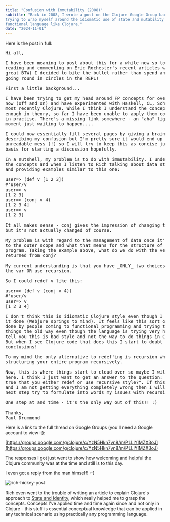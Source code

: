 ```yaml
---
title: "Confusion with Immutability (2008)"
subtitle: "Back in 2008, I wrote a post on the Clojure Google Group back when I was
trying to wrap myself around the idiomatic use of state and mutability in a
functional language like Clojure."
date: "2024-11-01"
---
```


Here is the post in full:

<pre>
Hi all,

I have been meaning to post about this for a while now so today (after
reading and commenting on Eric Rochester's recent articles which are
great BTW) I decided to bite the bullet rather than spend another day
going round in circles in the REPL!

First a little background...

I have been trying to get my head around FP concepts for over a year
now (off and on) and have experimented with Haskell, CL, Scheme and
most recently Clojure. While I think I understand the concepts well
enough in theory, so far I have been unable to apply them confidently
in practise. There's a missing link somewhere - an "aha" light-bulb
moment just waiting to happen....

I could now essentially fill several pages by giving a brain-dump
describing my confusion but I'm pretty sure it would end up an
unreadable mess (!) so I will try to keep this as concise just as a
basis for starting a discussion hopefully.

In a nutshell, my problem is to do with immutability. I understand
the concepts and when I listen to Rich talking about data structures
and providing examples similar to this one:

user=> (def v [1 2 3])
#'user/v
user=> v
[1 2 3]
user=> (conj v 4)
[1 2 3 4]
user=> v
[1 2 3]

It all makes sense - conj gives the impression of changing the vector
but it's not actually changed of course.

My problem is with regard to the management of data once it's returned
to the outer scope and what that means for the structure of a whole
program. Taking the example above, what do we do with the vector
returned from conj?

My current understanding is that you have _ONLY_ two choices: re'def
the var OR use recursion.

So I could redef v like this:

user=> (def v (conj v 4))
#'user/v
user=> v
[1 2 3 4]

I don't think this is idiomatic Clojure style even though I have seen
it done (Webjure springs to mind). It feels like this sort of thing is
done by people coming to functional programming and trying to do
things the old way even though the language is trying very hard to
tell you this is bad style and not the way to do things in Clojure.
But when I see Clojure code that does this I start to doubt my
conclusions!

To my mind the only alternative to redef'ing is recursion which means
structuring your entire program recursively.

Now, this is where things start to cloud over so maybe I will stop
here. I think I just want to get an answer to the question: "Is it
true that you either redef or use recursive style?". If this is true
and I am not getting everything completely wrong then I will take the
next step try to formulate into words my issues with recursion!!!

One step at and time - it's the only way out of this!! :)

Thanks,
Paul Drummond
</pre>

Here is a link to the full thread on Google Groups (you'll need a Google account
to view it):

[https://groups.google.com/g/clojure/c/YzN5Hkn7yn8/m/PLLIYIMZX3oJ](https://groups.google.com/g/clojure/c/YzN5Hkn7yn8/m/PLLIYIMZX3oJ)

The responses I got just went to show how welcoming and helpful the Clojure
community was at the time and still is to this day.

I even got a reply from the man himself! :-)

![rich-hickey-post](/images/rich-hickey-post.png)

Rich even went to the trouble of writing an article to explain Clojure's
approach to [State and Identity](https://clojure.org/about/state), which really
helped me to grasp the concepts. Concepts I've applied time and time again since
and not only in Clojure - this stuff is essential conceptual knowledge that can
be applied in any technical scenario using practically any programming language.

